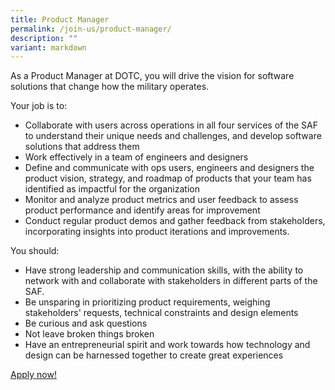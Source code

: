 ```yaml
---
title: Product Manager
permalink: /join-us/product-manager/
description: ""
variant: markdown
---
```

As a Product Manager at DOTC, you will drive the vision for software solutions that change how the military operates.

Your job is to:

*   Collaborate with users across operations in all four services of the SAF to understand their unique needs and challenges, and develop software solutions that address them
*   Work effectively in a team of engineers and designers
*   Define and communicate with ops users, engineers and designers the product vision, strategy, and roadmap of products that your team has identified as impactful for the organization
*   Monitor and analyze product metrics and user feedback to assess product performance and identify areas for improvement
*   Conduct regular product demos and gather feedback from stakeholders, incorporating insights into product iterations and improvements.

You should:

* Have strong leadership and communication skills, with the ability to network with and collaborate with stakeholders in different parts of the SAF.
* Be unsparing in prioritizing product requirements, weighing stakeholders' requests, technical constraints and design elements 
*   Be curious and ask questions
*   Not leave broken things broken
*   Have an entrepreneurial spirit and work towards how technology and design can be harnessed together to create great experiences

[Apply now!](https://go.gov.sg/dotc-careers)